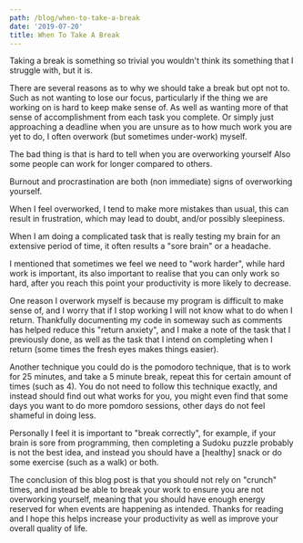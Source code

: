 ```yaml
---
path: /blog/when-to-take-a-break
date: '2019-07-20'
title: When To Take A Break
---
```

Taking a break is something so trivial  you wouldn't think its something that I struggle with, but it is. 

There are several reasons as to why we should take a break but opt not to. Such as not wanting to lose our focus, particularly if the thing we are working on is hard to keep make sense of. As well as wanting more of that sense of accomplishment from each task you complete. Or simply just approaching a deadline when you are unsure as to how much work you are yet to do, I often overwork (but sometimes under-work) myself. 

The bad thing is that is hard to tell when you are overworking yourself Also some people can work for longer compared to others. 

Burnout and procrastination are both (non immediate) signs of overworking yourself. 

When I feel overworked, I tend to make more mistakes than usual, this can result in frustration, which may lead to doubt, and/or possibly sleepiness. 

When I am doing a complicated task that is really testing my brain for an extensive period of time, it often results a "sore brain" or a headache. 

I mentioned that sometimes we feel we need to "work harder", while hard work is important, its also important to realise that you can only work so hard, after you reach this point your productivity is more likely to decrease. 

One reason I overwork myself is because my program is difficult to make sense of, and I worry that if I stop working I will not know what to do when I return. Thankfully documenting my code in someway such as comments has helped reduce this "return anxiety", and I make a note of the task that I previously done, as well as the task that I intend on completing when I return (some times the fresh eyes makes things easier). 

Another technique you could do is the pomodoro technique, that is to work for 25 minutes, and take a 5 minute break, repeat this for certain amount of times (such as 4). You do not need to follow this technique exactly, and instead should find out what works for you, you might even find that some days you want to do more pomdoro sessions, other days do not feel shameful in doing less. 

Personally I feel it is important to "break correctly", for example, if your brain is sore from programming, then completing a Sudoku puzzle probably is not the best idea, and instead you should have a [healthy] snack or do some exercise (such as a walk) or both. 

The conclusion of this blog post is that you should not rely on "crunch" times, and instead be able to break your work to ensure you are not overworking yourself, meaning that you should have enough energy reserved for when events are happening as intended. Thanks for reading and I hope this helps increase your productivity as well as improve your overall quality of life. 

